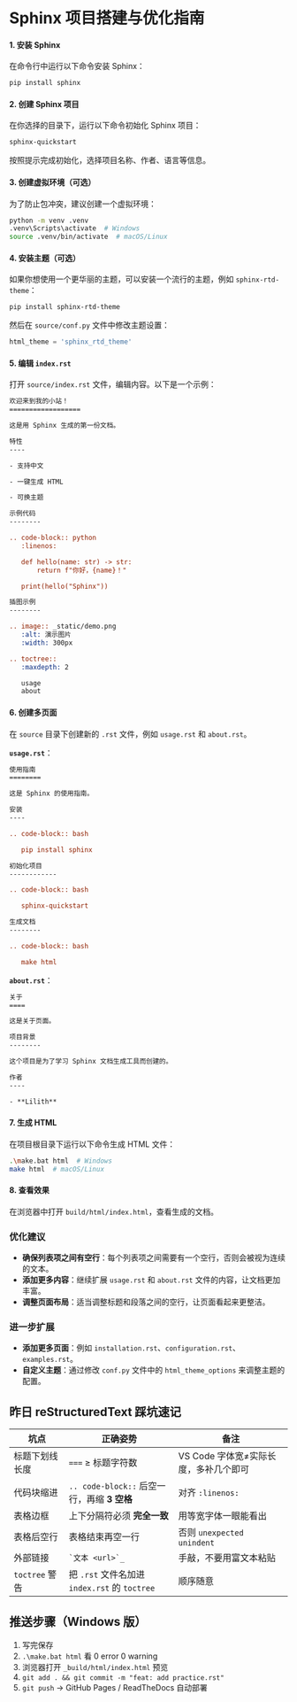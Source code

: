 # Sphinx 项目搭建与优化指南

#### 1. 安装 Sphinx

在命令行中运行以下命令安装 Sphinx：

```bash
pip install sphinx
```

#### 2. 创建 Sphinx 项目

在你选择的目录下，运行以下命令初始化 Sphinx 项目：

```bash
sphinx-quickstart
```

按照提示完成初始化，选择项目名称、作者、语言等信息。

#### 3. 创建虚拟环境（可选）

为了防止包冲突，建议创建一个虚拟环境：

```bash
python -m venv .venv
.venv\Scripts\activate  # Windows
source .venv/bin/activate  # macOS/Linux
```

#### 4. 安装主题（可选）

如果你想使用一个更华丽的主题，可以安装一个流行的主题，例如 `sphinx-rtd-theme`：

```bash
pip install sphinx-rtd-theme
```

然后在 `source/conf.py` 文件中修改主题设置：

```python
html_theme = 'sphinx_rtd_theme'
```

#### 5. 编辑 `index.rst`

打开 `source/index.rst` 文件，编辑内容。以下是一个示例：

```rst
欢迎来到我的小站！
==================

这是用 Sphinx 生成的第一份文档。

特性
----

- 支持中文

- 一键生成 HTML

- 可换主题

示例代码
--------

.. code-block:: python
   :linenos:

   def hello(name: str) -> str:
       return f"你好，{name}！"

   print(hello("Sphinx"))

插图示例
--------

.. image:: _static/demo.png
   :alt: 演示图片
   :width: 300px

.. toctree::
   :maxdepth: 2

   usage
   about
```

#### 6. 创建多页面

在 `source` 目录下创建新的 `.rst` 文件，例如 `usage.rst` 和 `about.rst`。

**`usage.rst`**：

```rst
使用指南
========

这是 Sphinx 的使用指南。

安装
----

.. code-block:: bash

   pip install sphinx

初始化项目
------------

.. code-block:: bash

   sphinx-quickstart

生成文档
--------

.. code-block:: bash

   make html
```

**`about.rst`**：

```rst
关于
====

这是关于页面。

项目背景
--------

这个项目是为了学习 Sphinx 文档生成工具而创建的。

作者
----

- **Lilith**
```

#### 7. 生成 HTML

在项目根目录下运行以下命令生成 HTML 文件：

```bash
.\make.bat html  # Windows
make html  # macOS/Linux
```

#### 8. 查看效果

在浏览器中打开 `build/html/index.html`，查看生成的文档。

### 优化建议

- **确保列表项之间有空行**：每个列表项之间需要有一个空行，否则会被视为连续的文本。
- **添加更多内容**：继续扩展 `usage.rst` 和 `about.rst` 文件的内容，让文档更加丰富。
- **调整页面布局**：适当调整标题和段落之间的空行，让页面看起来更整洁。

### 进一步扩展

- **添加更多页面**：例如 `installation.rst`、`configuration.rst`、`examples.rst`。
- **自定义主题**：通过修改 `conf.py` 文件中的 `html_theme_options` 来调整主题的配置。

## 昨日 reStructuredText 踩坑速记

| 坑点  | 正确姿势 | 备注  |
| --- | --- | --- |
| 标题下划线长度 | `===` ≥ 标题字符数 | VS Code 字体宽≠实际长度，多补几个即可 |
| 代码块缩进 | `.. code-block::` 后空一行，再缩 **3 空格** | 对齐 `:linenos:` |
| 表格边框 | 上下分隔符必须 **完全一致** | 用等宽字体一眼能看出 |
| 表格后空行 | 表格结束再空一行 | 否则 `unexpected unindent` |
| 外部链接 | `` `文本 <url>`_ `` | 手敲，不要用富文本粘贴 |
| `toctree` 警告 | 把 `.rst` 文件名加进 `index.rst` 的 `toctree` | 顺序随意 |

## 推送步骤（Windows 版）

1. 写完保存
2. `.\make.bat html` 看 0 error 0 warning
3. 浏览器打开 `_build/html/index.html` 预览
4. `git add . && git commit -m "feat: add practice.rst"`
5. `git push` → GitHub Pages / ReadTheDocs 自动部署